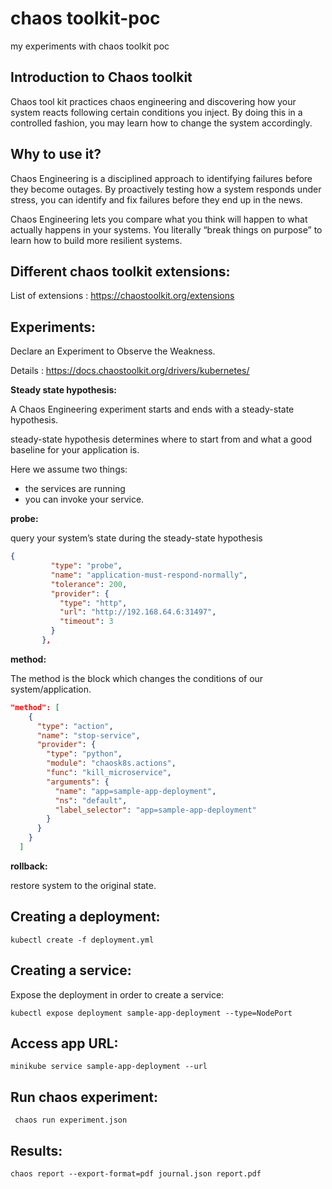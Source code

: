 # chaos toolkit-poc
my experiments with chaos toolkit poc

## Introduction to Chaos toolkit

Chaos tool kit practices chaos engineering and discovering how your system reacts following certain conditions you inject. 
By doing this in a controlled fashion, you may learn how to change the system accordingly.

## Why to use it?

Chaos Engineering is a disciplined approach to identifying failures before they become outages. By proactively testing how a system responds under stress, you can identify and fix failures before they end up in the news.

Chaos Engineering lets you compare what you think will happen to what actually happens in your systems. You literally “break things on purpose” to learn how to build more resilient systems.

## Different chaos toolkit extensions:

List of extensions : https://chaostoolkit.org/extensions

## Experiments:

Declare an Experiment to Observe the Weakness.

Details : https://docs.chaostoolkit.org/drivers/kubernetes/

**Steady state hypothesis:**

A Chaos Engineering experiment starts and ends with a steady-state hypothesis.

steady-state hypothesis determines where to start from and what a good baseline for your application is.

Here we assume two things:

* the services are running
* you can invoke your service.


**probe:** 

query your system’s state during the steady-state hypothesis

```json
{
         "type": "probe",
         "name": "application-must-respond-normally",
         "tolerance": 200,
         "provider": {
           "type": "http",
           "url": "http://192.168.64.6:31497",
           "timeout": 3
         }
       },
 ```

**method:** 

The method is the block which changes the conditions of our system/application.

```json
"method": [
    {
      "type": "action",
      "name": "stop-service",
      "provider": {
        "type": "python",
        "module": "chaosk8s.actions",
        "func": "kill_microservice",
        "arguments": {
          "name": "app=sample-app-deployment",
          "ns": "default",
          "label_selector": "app=sample-app-deployment"
        }
      }
    }
  ]

```

**rollback:** 

restore system to the original state.


## Creating a deployment:

```kubectl create -f deployment.yml```

## Creating a service:

Expose the deployment in order to create a service:

```kubectl expose deployment sample-app-deployment --type=NodePort```

## Access app URL:
```minikube service sample-app-deployment --url```

## Run chaos experiment:

``` chaos run experiment.json```

## Results:

```chaos report --export-format=pdf journal.json report.pdf```
